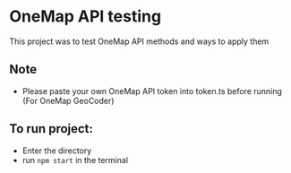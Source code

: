 # OneMap API testing

This project was to test OneMap API methods and ways to apply them

## Note

- Please paste your own OneMap API token into token.ts before running (For OneMap GeoCoder)

## To run project:

- Enter the directory
- run `npm start` in the terminal